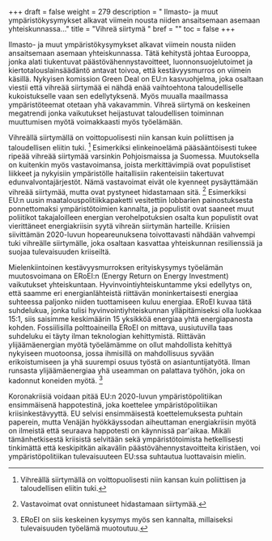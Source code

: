 +++
draft = false
weight = 279
description = " Ilmasto- ja muut ympäristökysymykset alkavat viimein nousta niiden ansaitsemaan asemaan yhteiskunnassa..."
title = "Vihreä siirtymä "
bref = ""
toc = false
+++



Ilmasto- ja muut ympäristökysymykset alkavat viimein nousta niiden
ansaitsemaan asemaan yhteiskunnassa. Tätä kehitystä johtaa Eurooppa,
jonka alati tiukentuvat päästövähennystavoitteet, luonnonsuojelutoimet
ja kiertotalouslainsäädäntö antavat toivoa, että kestävyysmurros on
viimein käsillä. Nykyisen komission Green Deal on EU:n kasvuohjelma,
joka osaltaan viestii että vihreää siirtymää ei nähdä enää vaihtoehtona
taloudelliselle kukoistukselle vaan sen edellytyksenä. Myös muualla
maailmassa ympäristöteemat otetaan yhä vakavammin. Vihreä siirtymä on
keskeinen megatrendi jonka vaikutukset heijastuvat taloudellisen
toiminnan muuttumisen myötä voimakkaasti myös työelämään.

Vihreällä siirtymällä on voittopuolisesti niin kansan kuin poliittisen ja
taloudellisen eliitin tuki. [^1]
 Esimerkiksi elinkeinoelämä pääsääntöisesti
tukee ripeää vihreää siirtymää varsinkin Pohjoismaissa ja Suomessa.
Muutoksella on kuitenkin myös vastavoimansa, joista merkittävimpiä ovat
populistiset liikkeet ja nykyisiin ympäristölle haitallisiin
rakenteisiin takertuvat edunvalvontajärjestöt. Nämä vastavoimat eivät
ole kyenneet pysäyttämään vihreää siirtymää, mutta ovat pystyneet
hidastamaan sitä. [^2]
 Esimerkiksi EU:n uusin maatalouspolitiikkapaketti
vesitettiin lobbarien painostuksesta ponnettomaksi ympäristötoimien
kannalta, ja populistit ovat saaneet muut poliitikot takajaloilleen
energian verohelpotuksien osalta kun populistit ovat vierittäneet
energiakriisin syytä vihreän siirtymän harteille. Kriisien siivittämän
2020-luvun hopeareunuksena toivottavasti nähdään vahvempi tuki vihreälle
siirtymälle, joka osaltaan kasvattaa yhteiskunnan resilienssiä ja suojaa
tulevaisuuden kriiseiltä.

Mielenkiintoinen kestävyysmurroksen erityiskysymys työelämän
muutosvoimana on ERoEI:n (Energy Return on Energy Investment)
vaikutukset yhteiskuntaan. Hyvinvointiyhteiskuntamme yksi edellytys on,
että saamme eri energianlähteistä riittävän moninkertaisesti energiaa
suhteessa paljonko niiden tuottamiseen kuluu energiaa. ERoEI kuvaa tätä
suhdelukua, jonka tulisi hyvinvointiyhteiskunnan ylläpitämiseksi olla
luokkaa 15:1, siis saisimme keskimäärin 15 yksikköä energiaa yhtä
energiapanosta kohden. Fossiilisilla polttoaineilla ERoEI on mittava,
uusiutuvilla taas suhdeluku ei täyty ilman teknologian kehittymistä.
Riittävän ylijäämäenergian myötä työelämämme on ollut mahdollista
kehittyä nykyiseen muotoonsa, jossa ihmisillä on mahdollisuus syvään
erikoistumiseen ja yhä suurempi osuus työstä on asiantuntijatyötä. Ilman
runsasta ylijäämäenergiaa yhä useamman on palattava työhön, joka on
kadonnut koneiden myötä. [^3]

Koronakriisiä voidaan pitää EU:n 2020-luvun ympäristöpolitiikan
ensimmäisenä happotestinä, joka koettelee ympäristöpolitiikan
kriisinkestävyyttä. EU selvisi ensimmäisestä koettelemuksesta puhtain
paperein, mutta Venäjän hyökkäyssodan aiheuttaman energiakriisin myötä
on ilmeistä että seuraava happotesti on käynnissä par'aikaa. Mikäli
tämänhetkisestä kriisistä selvitään sekä ympäristötoimista hetkellisesti
tinkimättä että keskipitkän aikavälin päästövähennystavoitteita
kiristäen, voi ympäristöpolitiikan tulevaisuuteen EU:ssa suhtautua
luottavaisin mielin.

[^1]: Vihreällä siirtymällä on voittopuolisesti niin kansan kuin poliittisen ja taloudellisen eliitin tuki.
[^2]: Vastavoimat ovat onnistuneet hidastamaan siirtymää.
[^3]: ERoEI on siis keskeinen kysymys myös sen kannalta, millaiseksi tulevaisuuden työelämä muotoutuu.